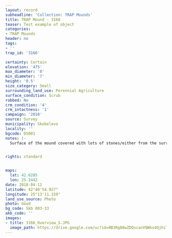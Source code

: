 ```yaml
---
layout: record
subheadline: 'Collection: TRAP Mounds'
title: TRAP Mound - 3166
teaser: Test example of object
categories:
- TRAP Mounds
header: no
tags:
- ''
trap_id: '3166'

certainty: Certain
elevation: '475'
max_diameter: '8'
min_diameter: '7'
height: '0.5'
size_category: Small
surrounding_land_use: Perennial Agriculture
surface_condition: Scrub
robbed: No
crm_condition: '4'
crm_intactness: '1'
campaign: '2010'
source: Survey
municipality: Skobelevo
locality: ''
bgcode: DS001
notes: |-
  Surface of the mound covered with lots of stones/either from the surrounding pasture or from the mound.


rights: standard


maps:
  lat: 42.6285
  lon: 25.2442
date: 2018-04-11
latitude: 42°40'54.927"
longitude: 25°13'11.159"
land_use_source: Photo
photo: Good
bg_code: Skb 003-33
akb_code: ''
images:
- title: 3166_Overview_S.JPG
  image_path: https://drive.google.com/uc?id=0B3Rg88wZDQscanVQWks4QjhiTU0
---
```

